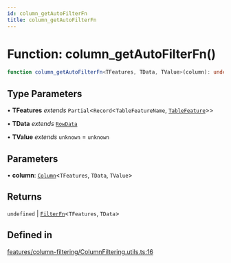 ```yaml
---
id: column_getAutoFilterFn
title: column_getAutoFilterFn
---
```


# Function: column\_getAutoFilterFn()

```ts
function column_getAutoFilterFn<TFeatures, TData, TValue>(column): undefined | FilterFn<TFeatures, TData>
```

## Type Parameters

• **TFeatures** *extends* `Partial`\<`Record`\<`TableFeatureName`, [`TableFeature`](../interfaces/tablefeature.md)\>\>

• **TData** *extends* [`RowData`](../type-aliases/rowdata.md)

• **TValue** *extends* `unknown` = `unknown`

## Parameters

• **column**: [`Column`](../type-aliases/column.md)\<`TFeatures`, `TData`, `TValue`\>

## Returns

`undefined` \| [`FilterFn`](../interfaces/filterfn.md)\<`TFeatures`, `TData`\>

## Defined in

[features/column-filtering/ColumnFiltering.utils.ts:16](https://github.com/TanStack/table/blob/main/packages/table-core/src/features/column-filtering/ColumnFiltering.utils.ts#L16)
